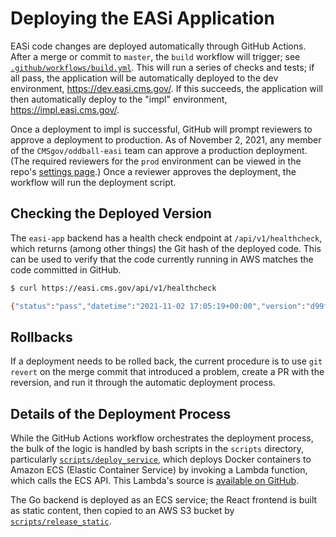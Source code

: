 # Deploying the EASi Application

EASi code changes are deployed automatically through GitHub Actions. After a merge or commit to `master`, the `build` workflow will trigger; see [`.github/workflows/build.yml`](../.github/workflows/build.yml). This will run a series of checks and tests; if all pass, the application will be automatically deployed to the dev environment,
<https://dev.easi.cms.gov/>. If this succeeds, the application will then automatically deploy to the "impl" environment, <https://impl.easi.cms.gov/>.

Once a deployment to impl is successful, GitHub will prompt reviewers to approve a deployment to production. As of November 2, 2021, any member of the `CMSgov/oddball-easi` team can approve a production deployment. (The required reviewers for the `prod` environment can be viewed in the repo's [settings page](https://github.com/CMSgov/easi-app/settings/environments/272520167/edit).) Once a reviewer approves the deployment, the workflow will run the deployment script.

## Checking the Deployed Version

The `easi-app` backend has a health check endpoint at `/api/v1/healthcheck`, which returns (among other things) the Git hash of the deployed code. This can be used to verify that the code currently running in AWS matches the code committed in GitHub.

```bash
$ curl https://easi.cms.gov/api/v1/healthcheck

{"status":"pass","datetime":"2021-11-02 17:05:19+00:00","version":"d99f8e842ae7acc2d22b17016710ec95f34c6a15","timestamp":"1635872719"}
```

## Rollbacks

If a deployment needs to be rolled back, the current procedure is to use `git revert` on the merge commit that introduced a problem, create a PR with the reversion, and run it through the automatic deployment process.

## Details of the Deployment Process

While the GitHub Actions workflow orchestrates the deployment process, the bulk of the logic is handled by bash scripts in the `scripts` directory, particularly [`scripts/deploy_service`](../scripts/deploy_service), which deploys Docker containers to Amazon ECS (Elastic Container Service) by invoking a Lambda function, which calls the ECS API. This Lambda's source is [available on GitHub](https://github.com/trussworks/terraform-aws-lambda-ecs-manager/blob/master/functions/manager.py).

The Go backend is deployed as an ECS service; the React frontend is built as static content, then copied to an AWS S3 bucket by [`scripts/release_static`](../scripts/release_static).
